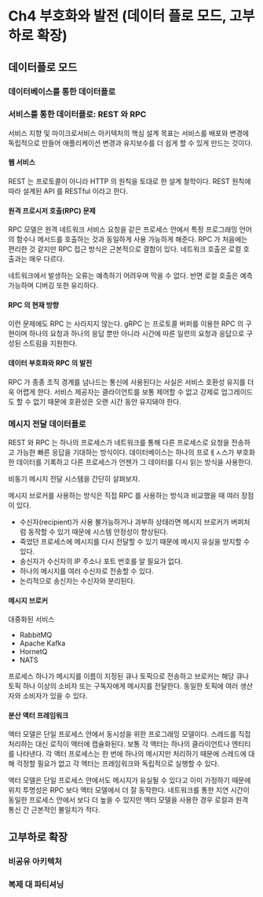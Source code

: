 # Ch4 부호화와 발전 (데이터 플로 모드, 고부하로 확장)

## 데이터플로 모드

### 데이터베이스를 통한 데이터플로

### 서비스를 통한 데이터플로: REST 와 RPC

서비스 지향 및 마이크로서비스 아키텍처의 핵심 설계 목표는 서비스를 배포와 변경에 독립적으로 만들어 애플리케이션 변경과 유지보수를 더 쉽게 할 수 있게 만드는 것이다.

#### 웹 서비스

REST 는 프로토콜이 아니라 HTTP 의 원칙을 토대로 한 설계 철학이다. REST 원칙에 따라 설계된 API 를 RESTful 이라고 한다.

#### 원격 프로시저 호출(RPC) 문제

RPC 모델은 원격 네트워크 서비스 요청을 같은 프로세스 안에서 특정 프로그래밍 언어의 함수나 메서드를 호출하는 것과 동일하게 사용 가능하게 해준다. RPC 가 처음에는 편리한 것 같지만 RPC 접근 방식은 근본적으로 결함이 있다. 네트워크 호출은 로컬 호출과는 매우 다르다.

네트워크에서 발생하는 오류는 예측하기 어려우며 막을 수 없다. 반면 로컬 호출은 예측 가능하며 디버깅 또한 유리하다.

#### RPC 의 현재 방향

이런 문제에도 RPC 는 사라지지 않는다. gRPC 는 프로토콜 버퍼를 이용한 RPC 의 구현이며 하나의 요청과 하나의 응답 뿐만 아니라 시간에 따른 일련의 요청과 응답으로 구성된 스트림을 지원한다.

#### 데이터 부호화와 RPC 의 발전

RPC 가 종종 조직 경계를 넘나드는 통신에 사용된다는 사실은 서비스 호환성 유지를 더욱 어렵게 한다. 서비스 제공자는 클라이언트를 보통 제어할 수 없고 강제로 업그레이드도 할 수 없기 때문에 호환성은 오랜 시간 동안 유지돼야 한다.

### 메시지 전달 데이터플로

REST 와 RPC 는 하나의 프로세스가 네트워크를 통해 다른 프로세스로 요청을 전송하고 가능한 빠른 응답을 기대하는 방식이다. 데이터베이스는 하나의 프로ㅔㅅ스가 부호화한 데이터를 기록하고 다른 프로세스가 언젠가 그 데이터를 다시 읽는 방식을 사용한다.

비동기 메시지 전달 시스템을 간단히 살펴보자.

메시지 브로커를 사용하는 방식은 직접 RPC 를 사용하는 방식과 비교했을 때 여러 장점이 있다.

- 수신자(recipient)가 사용 불가능하거나 과부하 상태라면 메시지 브로커가 버퍼처럼 동작할 수 있기 때문에 시스템 안정성이 향상된다.
- 죽었던 프로세스에 메시지를 다시 전달할 수 있기 때문에 메시지 유실을 방지할 수 있다.
- 송신자가 수신자의 IP 주소나 포트 번호를 알 필요가 없다.
- 하나의 메시지를 여러 수신자로 전송할 수 있다.
- 논리적으로 송신자는 수신자와 분리된다.

#### 메시지 브로커

대중화된 서비스

- RabbitMQ
- Apache Kafka
- HornetQ
- NATS

프로세스 하나가 메시지를 이름이 지정된 큐나 토픽으로 전송하고 브로커는 해당 큐나 토픽 하나 이상의 소비자 또는 구독자에게 메시지를 전달한다. 동일한 토픽에 여러 생산자와 소비자가 있을 수 있다.

#### 분산 액터 프레임워크

액터 모델은 단일 프로세스 안에서 동시성을 위한 프로그래밍 모델이다. 스레드를 직접 처리하는 대신 로직이 액터에 캡슐화된다. 보통 각 액터는 하나의 클라이언트나 엔티티를 나타낸다. 각 액터 프로세스는 한 번에 하나의 메시지만 처리하기 때문에 스레드에 대해 걱정할 필요가 없고 각 액터는 프레임워크와 독립적으로 실행할 수 있다.

액터 모델은 단일 프로세스 안에서도 메시지가 유실될 수 있다고 이미 가정하기 때문에 위치 투명성은 RPC 보다 액터 모델에서 더 잘 동작한다. 네트워크를 통한 지연 시간이 동일한 프로세스 안에서 보다 더 높을 수 있지만 액터 모델을 사용한 경우 로컬과 원격 통신 간 근본적인 불일치가 적다.

## 고부하로 확장

### 비공유 아키텍처

### 복제 대 파티셔닝
